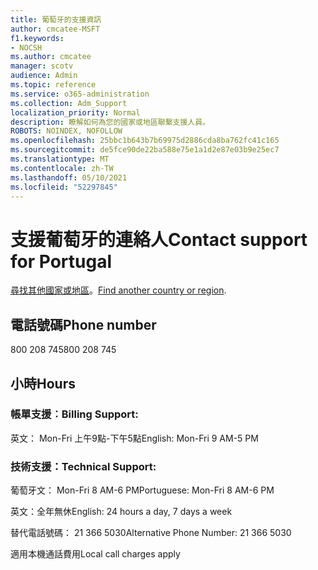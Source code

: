 ```yaml
---
title: 葡萄牙的支援資訊
author: cmcatee-MSFT
f1.keywords:
- NOCSH
ms.author: cmcatee
manager: scotv
audience: Admin
ms.topic: reference
ms.service: o365-administration
ms.collection: Adm_Support
localization_priority: Normal
description: 瞭解如何為您的國家或地區聯繫支援人員。
ROBOTS: NOINDEX, NOFOLLOW
ms.openlocfilehash: 25bbc1b643b7b69975d2886cda8ba762fc41c165
ms.sourcegitcommit: de5fce90de22ba588e75e1a1d2e87e03b9e25ec7
ms.translationtype: MT
ms.contentlocale: zh-TW
ms.lasthandoff: 05/10/2021
ms.locfileid: "52297845"
---
```

# <a name="contact-support-for-portugal"></a><span data-ttu-id="4a692-103">支援葡萄牙的連絡人</span><span class="sxs-lookup"><span data-stu-id="4a692-103">Contact support for Portugal</span></span>

<span data-ttu-id="4a692-104">[尋找其他國家或地區](../../business-video/get-help-support.md)。</span><span class="sxs-lookup"><span data-stu-id="4a692-104">[Find another country or region](../../business-video/get-help-support.md).</span></span>

## <a name="phone-number"></a><span data-ttu-id="4a692-105">電話號碼</span><span class="sxs-lookup"><span data-stu-id="4a692-105">Phone number</span></span>
<span data-ttu-id="4a692-106">800 208 745</span><span class="sxs-lookup"><span data-stu-id="4a692-106">800 208 745</span></span>

## <a name="hours"></a><span data-ttu-id="4a692-107">小時</span><span class="sxs-lookup"><span data-stu-id="4a692-107">Hours</span></span>
### <a name="billing-support"></a><span data-ttu-id="4a692-108">帳單支援︰</span><span class="sxs-lookup"><span data-stu-id="4a692-108">Billing Support:</span></span>

<span data-ttu-id="4a692-109">英文： Mon-Fri 上午9點-下午5點</span><span class="sxs-lookup"><span data-stu-id="4a692-109">English: Mon-Fri 9 AM-5 PM</span></span>

### <a name="technical-support"></a><span data-ttu-id="4a692-110">技術支援：</span><span class="sxs-lookup"><span data-stu-id="4a692-110">Technical Support:</span></span>

<span data-ttu-id="4a692-111">葡萄牙文： Mon-Fri 8 AM-6 PM</span><span class="sxs-lookup"><span data-stu-id="4a692-111">Portuguese: Mon-Fri 8 AM-6 PM</span></span>

<span data-ttu-id="4a692-112">英文：全年無休</span><span class="sxs-lookup"><span data-stu-id="4a692-112">English: 24 hours a day, 7 days a week</span></span>

<span data-ttu-id="4a692-113">替代電話號碼： 21 366 5030</span><span class="sxs-lookup"><span data-stu-id="4a692-113">Alternative Phone Number: 21 366 5030</span></span>

<span data-ttu-id="4a692-114">適用本機通話費用</span><span class="sxs-lookup"><span data-stu-id="4a692-114">Local call charges apply</span></span>

